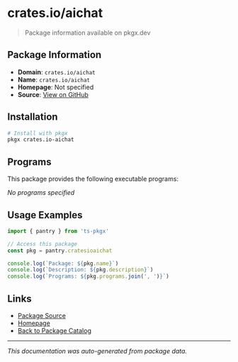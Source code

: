 # crates.io/aichat

> Package information available on pkgx.dev

## Package Information

- **Domain**: `crates.io/aichat`
- **Name**: `crates.io/aichat`
- **Homepage**: Not specified
- **Source**: [View on GitHub](https://github.com/pkgxdev/pantry/tree/main/projects/crates.io/aichat/package.yml)

## Installation

```bash
# Install with pkgx
pkgx crates.io-aichat
```

## Programs

This package provides the following executable programs:

*No programs specified*

## Usage Examples

```typescript
import { pantry } from 'ts-pkgx'

// Access this package
const pkg = pantry.cratesioaichat

console.log(`Package: ${pkg.name}`)
console.log(`Description: ${pkg.description}`)
console.log(`Programs: ${pkg.programs.join(', ')}`)
```

## Links

- [Package Source](https://github.com/pkgxdev/pantry/tree/main/projects/crates.io/aichat/package.yml)
- [Homepage](#)
- [Back to Package Catalog](../package-catalog.md)

---

*This documentation was auto-generated from package data.*
